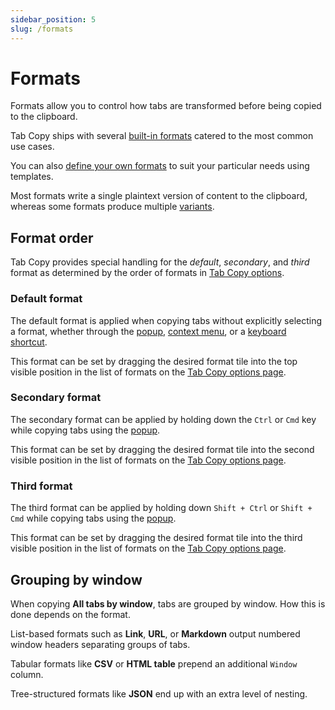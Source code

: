 ```yaml
---
sidebar_position: 5
slug: /formats
---
```


# Formats

Formats allow you to control how tabs are transformed before being copied to the clipboard.

Tab Copy ships with several [built-in formats](./built-in-formats.md) catered to the most common use cases.

You can also [define your own formats](./custom-formats.mdx) to suit your particular needs using templates.

Most formats write a single plaintext version of content to the clipboard, whereas some formats produce multiple [variants](./format-variants.md).

## Format order

Tab Copy provides special handling for the *default*, *secondary*, and *third* format as determined by the order of formats in [Tab Copy options](../options.mdx#formats).

### Default format

The default format is applied when copying tabs without explicitly selecting a format, whether through the [popup](../popup/index.mdx), [context menu](../context-menu.mdx), or a [keyboard shortcut](../keyboard-shortcuts.mdx).

This format can be set by dragging the desired format tile into the top visible position in the list of formats on the [Tab Copy options page](../options.mdx#formats).

### Secondary format

The secondary format can be applied by holding down the `Ctrl` or `Cmd` key while copying tabs using the [popup](../popup/index.mdx).

This format can be set by dragging the desired format tile into the second visible position in the list of formats on the [Tab Copy options page](../options.mdx#formats).

### Third format

The third format can be applied by holding down `Shift + Ctrl` or `Shift + Cmd` while copying tabs using the [popup](../popup/index.mdx).

This format can be set by dragging the desired format tile into the third visible position in the list of formats on the [Tab Copy options page](../options.mdx#formats).

## Grouping by window

When copying **All tabs by window**, tabs are grouped by window. How this is done depends on the format.

List-based formats such as **Link**, **URL**, or **Markdown** output numbered window headers separating groups of tabs.

Tabular formats like **CSV** or **HTML table** prepend an additional `Window` column.

Tree-structured formats like **JSON** end up with an extra level of nesting.
